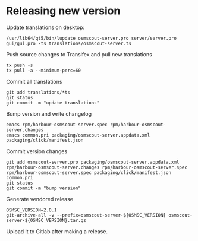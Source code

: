 # Releasing new version

Update translations on desktop:

```
/usr/lib64/qt5/bin/lupdate osmscout-server.pro server/server.pro gui/gui.pro -ts translations/osmscout-server.ts
```

Push source changes to Transifex and pull new translations

```
tx push -s
tx pull -a --minimum-perc=60
```

Commit all translations

```
git add translations/*ts
git status
git commit -m "update translations"
```

Bump version and write changelog

```
emacs rpm/harbour-osmscout-server.spec rpm/harbour-osmscout-server.changes
emacs common.pri packaging/osmscout-server.appdata.xml packaging/click/manifest.json
```

Commit version changes
```
git add osmscout-server.pro packaging/osmscout-server.appdata.xml rpm/harbour-osmscout-server.changes rpm/harbour-osmscout-server.spec rpm/harbour-osmscout-server.spec packaging/click/manifest.json common.pri
git status
git commit -m "bump version"
```

Generate vendored release

```
OSMSC_VERSION=2.0.1
git-archive-all -v --prefix=osmscout-server-${OSMSC_VERSION} osmscout-server-${OSMSC_VERSION}.tar.gz
```

Upload it to Gitlab after making a release.
